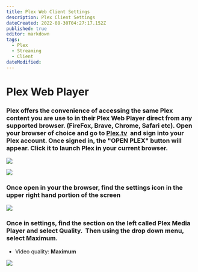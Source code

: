 ```yaml
---
title: Plex Web Client Settings
description: Plex Client Settings
dateCreated: 2022-08-30T04:27:17.152Z
published: true
editor: markdown
tags:
  - Plex
  - Streaming
  - Client
dateModified: 
---
```

# Plex Web Player

### Plex offers the convenience of accessing the same Plex content you are use to in their Plex Web Player direct from any supported browser. (FireFox, Brave, Chrome, Safari etc). Open your browser of choice and go to [Plex.tv](https://www.plex.tv/)  and sign into your Plex account. Once signed in, the "OPEN PLEX" button will appear. Click it to launch Plex in your current browser.

![](https://mediaclients.wiki/client%20screen%20shots/plexweb/websignin.png)

![](https://mediaclients.wiki/client%20screen%20shots/plexweb/openplexweb.png)

### Once open in your the browser, find the settings icon in the upper right hand portion of the screen

![](https://mediaclients.wiki/client%20screen%20shots/plexweb/websettings.png)

### Once in settings, find the section on the left called Plex Media Player and select Quality.  Then using the drop down menu, select Maximum.

-   Video quality: **Maximum**

![](https://mediaclients.wiki/client%20screen%20shots/plexweb/webquality.png)